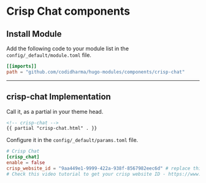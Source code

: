 # Crisp Chat components

## Install Module

Add the following code to your module list in the `config/_default/module.toml` file.

```toml
[[imports]]
path = "github.com/codidharma/hugo-modules/components/crisp-chat"
```

<hr>

## crisp-chat Implementation

Call it, as a partial in your theme head.

```html
<!-- crisp-chat -->
{{ partial "crisp-chat.html" . }}
```

Configure it in the `config/_default/params.toml` file.

```toml
# Crisp Chat
[crisp_chat]
enable = false
crisp_website_id = "9aa449e1-9999-422a-938f-8567982eec6d" # replace this code with yours
# Check this video tutorial to get your crisp website ID - https://www.youtube.com/watch?v=nW5UX6iVdFc
```
